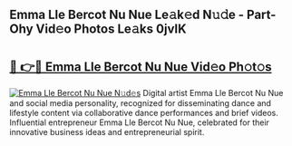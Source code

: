 ## Emma Lle Bercot Nu Nue Le𝚊k𝚎d N𝚞𝚍e - Part-Ohy Vid𝚎o Photos Le𝚊ks 0jvIK

# <h2><a href="http://fb07dac.evod.top/?m=Emma+Lle+Bercot+Nu+Nue">🔗 👉🔴 Emma Lle Bercot Nu Nue Vid𝚎o Ph𝚘t𝚘s</a></h2>

[![Emma Lle Bercot Nu Nue N𝚞d𝚎s](https://i.imgur.com/8V9OHl7.gif)](http://fb07dac.evod.top/?m=Emma+Lle+Bercot+Nu+Nue)
Digital artist Emma Lle Bercot Nu Nue and social media personality, recognized for disseminating dance and lifestyle content via collaborative dance performances and brief videos. Influential entrepreneur Emma Lle Bercot Nu Nue, celebrated for their innovative business ideas and entrepreneurial spirit. 

